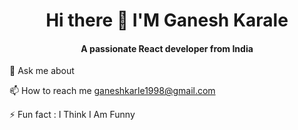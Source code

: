 <h1 align="center">  Hi there 👋 I'M Ganesh Karale</h1>
<h4 align="center">A passionate React developer from India</h4>
<p>💬 Ask me about</p>
<p>📫 How to reach me <a href="">ganeshkarle1998@gmail.com</a></p>
<p>⚡ Fun fact : I Think I Am Funny</p>


<!--
**Ganesh15212/Ganesh15212** is a ✨ _special_ ✨ repository because its `README.md` (this file) appears on your GitHub profile.

Here are some ideas to get you started:

- 
-<h5> 💬 Ask me about</h5> 

I'm a passionate software developer with a keen interest in web development and open-source projects.
- 📫 How to reach me: ...
- 😄 Pronouns: ...
- ⚡ Fun fact: ...
-->

